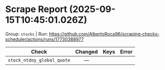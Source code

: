 # Scrape Report (2025-09-15T10:45:01.026Z)

Group: `stocks`  |  Run: https://github.com/AlbertoRoca96/scraping-checks-scheduler/actions/runs/17730388977

| Check | Changed | Keys | Error |
|---|:---:|:--|:--|
| `stock_ntdoy_global_quote` | — |  |  |
